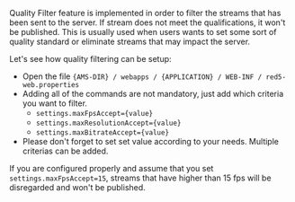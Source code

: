 Quality Filter feature is implemented in order to filter the streams that has been sent to the server.
If stream does not meet the qualifications, it won't be published. This is usually used when users wants to set some sort of quality standard or eliminate streams that may impact the server.

Let's see how quality filtering can be setup:
* Open the file `{AMS-DIR} / webapps / {APPLICATION} / WEB-INF / red5-web.properties`
* Adding all of the commands are not mandatory, just add which criteria you want to filter.
  * `settings.maxFpsAccept={value}`
  * `settings.maxResolutionAccept={value}`
  * `settings.maxBitrateAccept={value}`
* Please don't forget to set set value according to your needs. Multiple criterias can be added.

If you are configured properly and assume that you set `settings.maxFpsAccept=15`, streams that have higher than 15 fps will be disregarded and won't be published.
